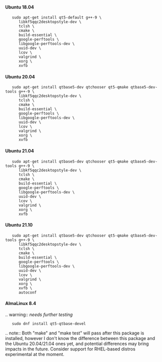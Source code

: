 #### Ubuntu 18.04

```
   sudo apt-get install qt5-default g++-9 \
      libkf5qqc2desktopstyle-dev \
      tclsh \
      cmake \
      build-essential \
      google-perftools \
      libgoogle-perftools-dev \
      uuid-dev \
      lcov \
      valgrind \
      xorg \
      xvfb
```
  
#### Ubuntu 20.04

```
   sudo apt-get install qtbase5-dev qtchooser qt5-qmake qtbase5-dev-tools g++-9 \
      libkf5qqc2desktopstyle-dev \
      tclsh \
      cmake \
      build-essential \
      google-perftools \
      libgoogle-perftools-dev \
      uuid-dev \
      lcov \
      valgrind \
      xorg \
      xvfb
```

#### Ubuntu 21.04

```
   sudo apt-get install qtbase5-dev qtchooser qt5-qmake qtbase5-dev-tools g++-9 \
      libkf5qqc2desktopstyle-dev \
      tclsh \
      cmake \
      build-essential \
      google-perftools \
      libgoogle-perftools-dev \
      uuid-dev \
      lcov \
      valgrind \
      xorg \
      xvfb
```

#### Ubuntu 21.10

```
   sudo apt-get install qtbase5-dev qtchooser qt5-qmake qtbase5-dev-tools g++-9 \
      libkf5qqc2desktopstyle-dev \
      tclsh \
      cmake \
      build-essential \
      google-perftools \
      libgoogle-perftools-dev \
      uuid-dev \
      lcov \
      valgrind \
      xorg \
      xvfb \
      autoconf
```
   
#### AlmaLinux 8.4

.. warning:: *needs further testing*

```
   sudo dnf install qt5-qtbase-devel
```

.. note:: Both "make" and "make test" will pass after this package is installed, however I don't know the difference between this package and the Ubuntu 20.04/21.04 ones yet, and potential differences may bring impacts in the future. Consider support for RHEL-based distros experimental at the moment.
